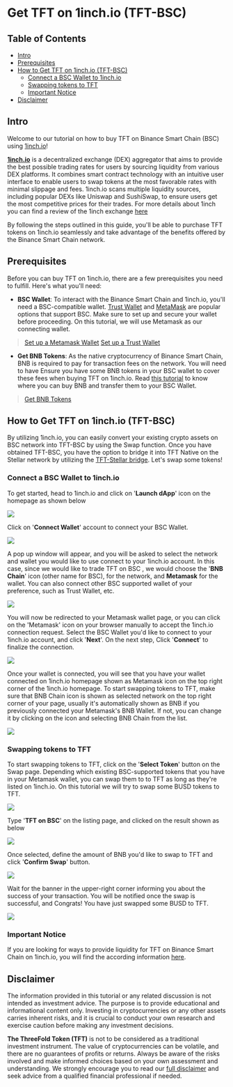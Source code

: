 <h1>Get TFT on 1inch.io (TFT-BSC)</h1>

<h2>Table of Contents</h2>

- [Intro](#intro)
- [Prerequisites](#prerequisites)
- [How to Get TFT on 1inch.io (TFT-BSC)](#how-to-get-tft-on-1inchio-tft-bsc)
  - [Connect a BSC Wallet to 1inch.io](#connect-a-bsc-wallet-to-1inchio)
  - [Swapping tokens to TFT](#swapping-tokens-to-tft)
  - [Important Notice](#important-notice)
- [Disclaimer](#disclaimer)

## Intro

Welcome to our tutorial on how to buy TFT on Binance Smart Chain (BSC) using [1inch.io](https://1inch.io/)! 

[**1inch.io**](https://1inch.io/) is a decentralized exchange (DEX) aggregator that aims to provide the best possible trading rates for users by sourcing liquidity from various DEX platforms. It combines smart contract technology with an intuitive user interface to enable users to swap tokens at the most favorable rates with minimal slippage and fees. 1inch.io scans multiple liquidity sources, including popular DEXs like Uniswap and SushiSwap, to ensure users get the most competitive prices for their trades. For more details about 1inch you can find a review of the 1inch exchange [here](https://www.coinbureau.com/review/1inch-exchange/)

By following the steps outlined in this guide, you'll be able to purchase TFT tokens on 1inch.io seamlessly and take advantage of the benefits offered by the Binance Smart Chain network.

## Prerequisites

Before you can buy TFT on 1inch.io, there are a few prerequisites you need to fulfill. Here's what you'll need:

- **BSC Wallet**: To interact with the Binance Smart Chain and 1inch.io, you'll need a BSC-compatible wallet. [Trust Wallet](https://trustwallet.com/) and [MetaMask](https://metamask.io/) are popular options that support BSC. Make sure to set up and secure your wallet before proceeding. On this tutorial, we will use Metamask as our connecting wallet.

> [Set up a Metamask Wallet](../storetft/metamask.md)
> [Set up a Trust Wallet](../storetft/trustwallet.md)

- **Get BNB Tokens**: As the native cryptocurrency of Binance Smart Chain, BNB is required to pay for transaction fees on the network. You will need to have Ensure you have some BNB tokens in your BSC wallet to cover these fees when buying TFT on 1inch.io. Read [this tutorial](https://fortunly.com/articles/how-to-buy-bnb/) to know where you can buy BNB and transfer them to your BSC Wallet.

> [Get BNB Tokens](https://docs.pancakeswap.finance/readme/get-started/bep20-guide)

## How to Get TFT on 1inch.io (TFT-BSC)

By utilizing 1inch.io, you can easily convert your existing crypto assets on BSC network into TFT-BSC by using the Swap function. Once you have obtained TFT-BSC, you have the option to bridge it into TFT Native on the Stellar network by utilizing the [TFT-Stellar bridge](/src/farmers/threefold_token/buy_sell_tft/tfchain_stellar_bridge.md). Let's swap some tokens!

### Connect a BSC Wallet to 1inch.io

To get started, head to 1inch.io and click on '**Launch dApp**' icon on the homepage as shown below

![](./img/1inch_home.png)

Click on '**Connect Wallet**' account to connect your BSC Wallet. 

![](./img/1inch_connect.png)

A pop up window will appear, and you will be asked to select the network and wallet you would like to use connect to your 1inch.io account. In this case, since we would like to trade TFT on BSC , we would choose the '**BNB Chain**' icon (other name for BSC), for the network, and **Metamask** for the wallet. You can also connect other BSC supported wallet of your preference, such as Trust Wallet, etc.

![](./img/1inch_popup.png)

You will now be redirected to your Metamask wallet page, or you can click on the 'Metamask' icon on your browser manually to accept the 1inch.io connection request. Select the BSC Wallet you'd like to connect to your 1inch.io account, and click '**Next**'. On the next step, Click '**Connect**' to finalize the connection.

![](./img/1inch_meta.png)

Once your wallet is connected, you will see that you have your wallet connected on 1inch.io homepage shown as Metamask icon on the top right corner of the 1inch.io homepage. To start swapping tokens to TFT, make sure that BNB Chain icon is shown as selected network on the top right corner of your page, usually it's automatically shown as BNB if you previously connected your Metamask's BNB Wallet. If not, you can change it by clicking on the icon and selecting BNB Chain from the list.

![](./img/1inch_successful.png)

### Swapping tokens to TFT

To start swapping tokens to TFT, click on the '**Select Token**' button on the Swap page. Depending which existing BSC-supported tokens that you have in your Metamask wallet, you can swap them to to TFT as long as they're listed on 1inch.io. On this tutorial we will try to swap some BUSD tokens to TFT.

![](./img/1inch_swap.png)

Type '**TFT on BSC**' on the listing page, and clicked on the result shown as below

![](./img/1inch_select.png)

Once selected, define the amount of BNB you'd like to swap to TFT and click '**Confirm Swap**' button.

![](./img/threefold__1inch_rates.jpg)

Wait for the banner in the upper-right corner informing you about the success of your transaction. You will be notified once the swap is successful, and Congrats! You have just swapped some BUSD to TFT.

![](./img/threefold__1inch_success.png)

### Important Notice

If you are looking for ways to provide liquidity for TFT on Binance Smart Chain on 1inch.io, you will find the according information [here](../liquidity/liquidity_1inch.md).

## Disclaimer

The information provided in this tutorial or any related discussion is not intended as investment advice. The purpose is to provide educational and informational content only. Investing in cryptocurrencies or any other assets carries inherent risks, and it is crucial to conduct your own research and exercise caution before making any investment decisions. 

**The ThreeFold Token (TFT)** is not to be considered as a traditional investment instrument. The value of cryptocurrencies can be volatile, and there are no guarantees of profits or returns. Always be aware of the risks involved and make informed choices based on your own assessment and understanding. We strongly encourage you to read our [full disclaimer](https://library.threefold.me/info/legal/#/legal__disclaimer) and seek advice from a qualified financial professional if needed.